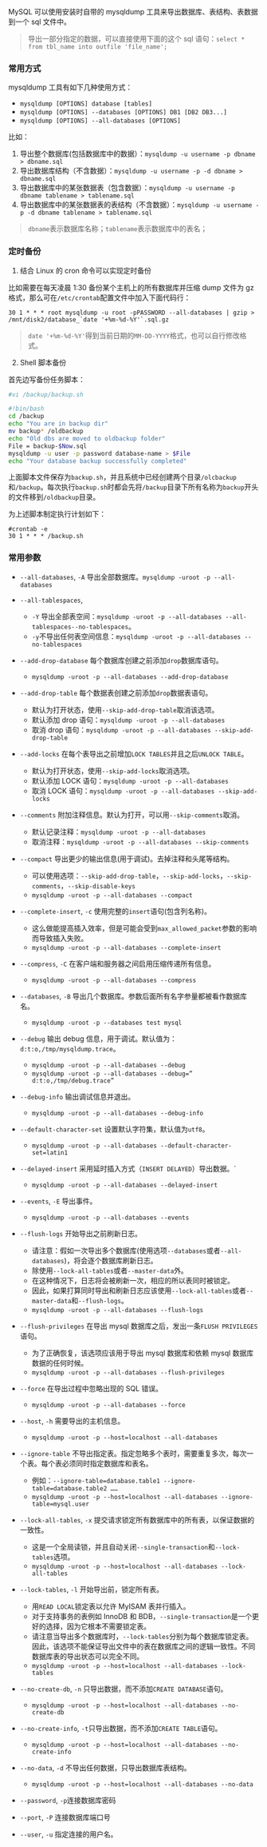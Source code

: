 MySQL 可以使用安装时自带的 mysqldump 工具来导出数据库、表结构、表数据到一个 sql 文件中。

> 导出一部分指定的数据，可以直接使用下面的这个 sql 语句：`select * from tbl_name into outfile 'file_name';`

### 常用方式
mysqldump 工具有如下几种使用方式：

- `mysqldump [OPTIONS] database [tables]`
- `mysqldump [OPTIONS] --databases [OPTIONS] DB1 [DB2 DB3...]`
- `mysqldump [OPTIONS] --all-databases [OPTIONS]`

比如：

1. 导出整个数据库(包括数据库中的数据）：`mysqldump -u username -p dbname > dbname.sql`
2. 导出数据库结构（不含数据）：`mysqldump -u username -p -d dbname > dbname.sql`
3. 导出数据库中的某张数据表（包含数据）：`mysqldump -u username -p dbname tablename > tablename.sql`
4. 导出数据库中的某张数据表的表结构（不含数据）：`mysqldump -u username -p -d dbname tablename > tablename.sql`

> `dbname`表示数据库名称；`tablename`表示数据库中的表名；


### 定时备份
1. 结合 Linux 的 cron 命令可以实现定时备份

比如需要在每天凌晨 1:30 备份某个主机上的所有数据库并压缩 dump 文件为 gz 格式，那么可在`/etc/crontab`配置文件中加入下面代码行：

```
30 1 * * * root mysqldump -u root -pPASSWORD --all-databases | gzip > /mnt/disk2/database_`date '+%m-%d-%Y'`.sql.gz
```

> `date '+%m-%d-%Y'`得到当前日期的`MM-DD-YYYY`格式，也可以自行修改格式。

2. Shell 脚本备份

首先边写备份任务脚本：

```sh
#vi /backup/backup.sh

#!bin/bash
cd /backup
echo "You are in backup dir"
mv backup* /oldbackup
echo "Old dbs are moved to oldbackup folder"
File = backup-$Now.sql
mysqldump -u user -p password database-name > $File
echo "Your database backup successfully completed"
```

上面脚本文件保存为`backup.sh`，并且系统中已经创建两个目录`/olcbackup`和`/backup`。每次执行`backup.sh`时都会先将`/backup`目录下所有名称为`backup`开头的文件移到`/oldbackup`目录。

为上述脚本制定执行计划如下：

```
#crontab -e
30 1 * * * /backup.sh
```


### 常用参数
- `--all-databases`, `-A` 导出全部数据库。`mysqldump -uroot -p --all-databases`

- `--all-tablespaces`, 
    - `-Y` 导出全部表空间：`mysqldump -uroot -p --all-databases --all-tablespaces--no-tablespaces`。
    - `-y`不导出任何表空间信息：`mysqldump -uroot -p --all-databases --no-tablespaces`

- `--add-drop-database` 每个数据库创建之前添加`drop`数据库语句。
    - `mysqldump -uroot -p --all-databases --add-drop-database`

- `--add-drop-table` 每个数据表创建之前添加`drop`数据表语句。
    - 默认为打开状态，使用`--skip-add-drop-table`取消该选项。
    - 默认添加 drop 语句：`mysqldump -uroot -p --all-databases`
    - 取消 drop 语句：`mysqldump -uroot -p --all-databases --skip-add-drop-table`

- `--add-locks` 在每个表导出之前增加`LOCK TABLES`并且之后`UNLOCK TABLE`。
    - 默认为打开状态，使用`--skip-add-locks`取消选项。
    - 默认添加 LOCK 语句：`mysqldump -uroot -p --all-databases`
    - 取消 LOCK 语句：`mysqldump -uroot -p --all-databases --skip-add-locks`

- `--comments` 附加注释信息。默认为打开，可以用`--skip-comments`取消。
    - 默认记录注释：`mysqldump -uroot -p --all-databases`
    - 取消注释：`mysqldump -uroot -p --all-databases --skip-comments`

- `--compact` 导出更少的输出信息(用于调试)。去掉注释和头尾等结构。
    - 可以使用选项：`--skip-add-drop-table`，`--skip-add-locks`，`--skip-comments`，`--skip-disable-keys`
    - `mysqldump -uroot -p --all-databases --compact`

- `--complete-insert`, `-c` 使用完整的`insert`语句(包含列名称)。
    - 这么做能提高插入效率，但是可能会受到`max_allowed_packet`参数的影响而导致插入失败。
    - `mysqldump -uroot -p --all-databases --complete-insert`

- `--compress`, `-C` 在客户端和服务器之间启用压缩传递所有信息。
    - `mysqldump -uroot -p --all-databases --compress`

- `--databases`, `-B` 导出几个数据库。参数后面所有名字参量都被看作数据库名。
    - `mysqldump -uroot -p --databases test mysql`

- `--debug` 输出 debug 信息，用于调试。默认值为：`d:t:o,/tmp/mysqldump.trace`。
    - `mysqldump -uroot -p --all-databases --debug`
    - `mysqldump -uroot -p --all-databases --debug=” d:t:o,/tmp/debug.trace”`

- `--debug-info` 输出调试信息并退出。
    - `mysqldump -uroot -p --all-databases --debug-info`

- `--default-character-set` 设置默认字符集，默认值为`utf8`。
    - `mysqldump -uroot -p --all-databases --default-character-set=latin1`

- `--delayed-insert` 采用延时插入方式（`INSERT DELAYED`）导出数据。`
    - `mysqldump -uroot -p --all-databases --delayed-insert`

- `--events`, `-E` 导出事件。
    - `mysqldump -uroot -p --all-databases --events`

- `--flush-logs` 开始导出之前刷新日志。
    - 请注意：假如一次导出多个数据库(使用选项`--databases`或者`--all-databases`)，将会逐个数据库刷新日志。
    - 除使用`--lock-all-tables`或者`--master-data`外。
    - 在这种情况下，日志将会被刷新一次，相应的所以表同时被锁定。
    - 因此，如果打算同时导出和刷新日志应该使用`--lock-all-tables`或者`--master-data`和`--flush-logs`。
    - `mysqldump -uroot -p --all-databases --flush-logs`

- `--flush-privileges` 在导出 mysql 数据库之后，发出一条`FLUSH PRIVILEGES `语句。
    - 为了正确恢复，该选项应该用于导出 mysql 数据库和依赖 mysql 数据库数据的任何时候。
    - `mysqldump -uroot -p --all-databases --flush-privileges`

- `--force` 在导出过程中忽略出现的 SQL 错误。
    - `mysqldump -uroot -p --all-databases --force`

- `--host`, `-h` 需要导出的主机信息。
    - `mysqldump -uroot -p --host=localhost --all-databases`

- `--ignore-table` 不导出指定表。指定忽略多个表时，需要重复多次，每次一个表。每个表必须同时指定数据库和表名。
    - 例如：`--ignore-table=database.table1 --ignore-table=database.table2 ……`
    - `mysqldump -uroot -p --host=localhost --all-databases --ignore-table=mysql.user`

- `--lock-all-tables`, `-x` 提交请求锁定所有数据库中的所有表，以保证数据的一致性。
    - 这是一个全局读锁，并且自动关闭`--single-transaction`和`--lock-tables`选项。
    - `mysqldump -uroot -p --host=localhost --all-databases --lock-all-tables`

- `--lock-tables`, `-l` 开始导出前，锁定所有表。
    - 用`READ LOCAL`锁定表以允许 MyISAM 表并行插入。
    - 对于支持事务的表例如 InnoDB 和 BDB，`--single-transaction`是一个更好的选择，因为它根本不需要锁定表。
    - 请注意当导出多个数据库时，`--lock-tables`分别为每个数据库锁定表。因此，该选项不能保证导出文件中的表在数据库之间的逻辑一致性。不同数据库表的导出状态可以完全不同。
    - `mysqldump -uroot -p --host=localhost --all-databases --lock-tables`

- `--no-create-db`, `-n` 只导出数据，而不添加`CREATE DATABASE`语句。
    - `mysqldump -uroot -p --host=localhost --all-databases --no-create-db`

- `--no-create-info`, `-t`只导出数据，而不添加`CREATE TABLE`语句。
    - `mysqldump -uroot -p --host=localhost --all-databases --no-create-info`

- `--no-data`, `-d` 不导出任何数据，只导出数据库表结构。
    - `mysqldump -uroot -p --host=localhost --all-databases --no-data`

- `--password`, `-p`连接数据库密码

- `--port`, `-P` 连接数据库端口号

- `--user`, `-u` 指定连接的用户名。


